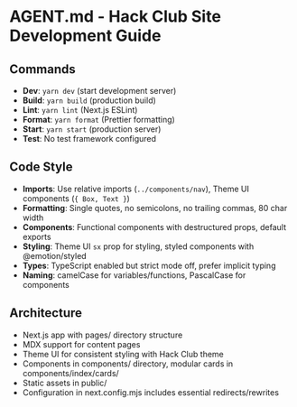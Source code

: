 # AGENT.md - Hack Club Site Development Guide

## Commands
- **Dev**: `yarn dev` (start development server)
- **Build**: `yarn build` (production build)
- **Lint**: `yarn lint` (Next.js ESLint)
- **Format**: `yarn format` (Prettier formatting)
- **Start**: `yarn start` (production server)
- **Test**: No test framework configured

## Code Style
- **Imports**: Use relative imports (`../components/nav`), Theme UI components (`{ Box, Text }`)
- **Formatting**: Single quotes, no semicolons, no trailing commas, 80 char width
- **Components**: Functional components with destructured props, default exports
- **Styling**: Theme UI `sx` prop for styling, styled components with @emotion/styled
- **Types**: TypeScript enabled but strict mode off, prefer implicit typing
- **Naming**: camelCase for variables/functions, PascalCase for components

## Architecture
- Next.js app with pages/ directory structure
- MDX support for content pages
- Theme UI for consistent styling with Hack Club theme
- Components in components/ directory, modular cards in components/index/cards/
- Static assets in public/
- Configuration in next.config.mjs includes essential redirects/rewrites
